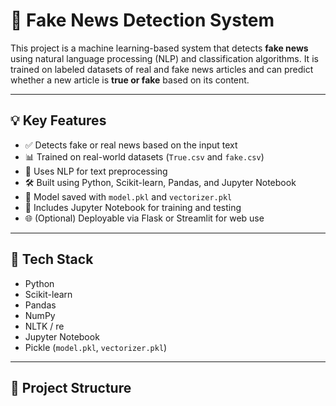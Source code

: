 # 📰 Fake News Detection System

This project is a machine learning-based system that detects **fake news** using natural language processing (NLP) and classification algorithms. It is trained on labeled datasets of real and fake news articles and can predict whether a new article is **true or fake** based on its content.

---

## 💡 Key Features

- ✅ Detects fake or real news based on the input text
- 📊 Trained on real-world datasets (`True.csv` and `fake.csv`)
- 🧠 Uses NLP for text preprocessing
- 🛠 Built using Python, Scikit-learn, Pandas, and Jupyter Notebook
- 💾 Model saved with `model.pkl` and `vectorizer.pkl`
- 🧪 Includes Jupyter Notebook for training and testing
- 🌐 (Optional) Deployable via Flask or Streamlit for web use

---

## 🧰 Tech Stack

- Python
- Scikit-learn
- Pandas
- NumPy
- NLTK / re
- Jupyter Notebook
- Pickle (`model.pkl`, `vectorizer.pkl`)

---

## 📁 Project Structure
